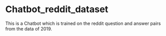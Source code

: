 # Chatbot_reddit_dataset

This is a Chatbot which is trained on the reddit question and answer pairs from the data of 2019.

